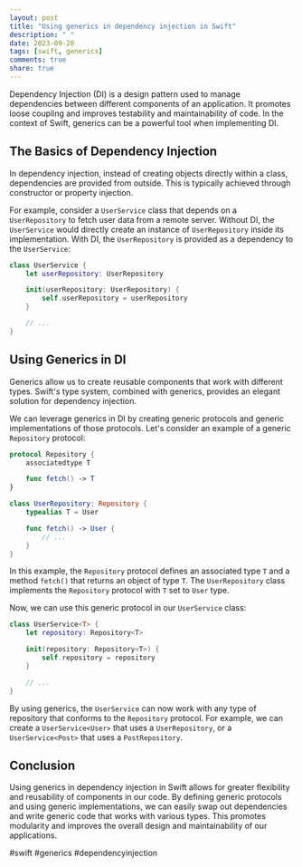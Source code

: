 ```yaml
---
layout: post
title: "Using generics in dependency injection in Swift"
description: " "
date: 2023-09-20
tags: [swift, generics]
comments: true
share: true
---
```


Dependency Injection (DI) is a design pattern used to manage dependencies between different components of an application. It promotes loose coupling and improves testability and maintainability of code. In the context of Swift, generics can be a powerful tool when implementing DI.

## The Basics of Dependency Injection

In dependency injection, instead of creating objects directly within a class, dependencies are provided from outside. This is typically achieved through constructor or property injection.

For example, consider a `UserService` class that depends on a `UserRepository` to fetch user data from a remote server. Without DI, the `UserService` would directly create an instance of `UserRepository` inside its implementation. With DI, the `UserRepository` is provided as a dependency to the `UserService`:

```swift
class UserService {
    let userRepository: UserRepository

    init(userRepository: UserRepository) {
        self.userRepository = userRepository
    }

    // ...
}
```

## Using Generics in DI

Generics allow us to create reusable components that work with different types. Swift's type system, combined with generics, provides an elegant solution for dependency injection.

We can leverage generics in DI by creating generic protocols and generic implementations of those protocols. Let's consider an example of a generic `Repository` protocol:

```swift
protocol Repository {
    associatedtype T

    func fetch() -> T
}

class UserRepository: Repository {
    typealias T = User

    func fetch() -> User {
        // ...
    }
}
```

In this example, the `Repository` protocol defines an associated type `T` and a method `fetch()` that returns an object of type `T`. The `UserRepository` class implements the `Repository` protocol with `T` set to `User` type.

Now, we can use this generic protocol in our `UserService` class:

```swift
class UserService<T> {
    let repository: Repository<T>

    init(repository: Repository<T>) {
        self.repository = repository
    }

    // ...
}
```

By using generics, the `UserService` can now work with any type of repository that conforms to the `Repository` protocol. For example, we can create a `UserService<User>` that uses a `UserRepository`, or a `UserService<Post>` that uses a `PostRepository`.

## Conclusion

Using generics in dependency injection in Swift allows for greater flexibility and reusability of components in our code. By defining generic protocols and using generic implementations, we can easily swap out dependencies and write generic code that works with various types. This promotes modularity and improves the overall design and maintainability of our applications.

#swift #generics #dependencyinjection
